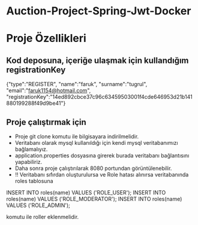 # Auction-Project-Spring-Jwt-Docker

# Proje Özellikleri

## Kod deposuna, içeriğe ulaşmak için kullandığım registrationKey 

{"type":"REGISTER",
"name":"faruk",
"surname":"tugrul",
"email":"faruk1154@hotmail.com",
"registrationKey":"14ed892cbce37c96c63459503001f4cde646953d21b141880199288f49d9be41"}

## Proje çalıştırmak için

* Proje git clone komutu ile bilgisayara indirilmelidir.
* Veritabanı olarak mysql kullanıldığı için kendi mysql veritabanımızı bağlamalıyız.
* application.properties dosyasına girerek burada veritabanı bağlantısını yapabiliriz.
* Daha sonra proje çalıştırılarak 8080 portundan görüntülenebilir.
* !! Veritabanı sıfırdan oluşturulursa ve Role hatası alınırsa veritabanında roles tablosuna 

INSERT INTO roles(name) VALUES ('ROLE_USER');
INSERT INTO roles(name) VALUES ('ROLE_MODERATOR');
INSERT INTO roles(name) VALUES ('ROLE_ADMIN');

komutu ile roller eklenmelidir.
